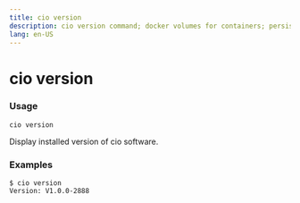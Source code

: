 ```yaml
---
title: cio version
description: cio version command; docker volumes for containers; persistent volumes for pods 
lang: en-US
---
```


# cio version

<h3>Usage</h3>

`cio version`

Display installed version of cio software.

<h3>Examples</h3>

```
$ cio version
Version: V1.0.0-2888
```
